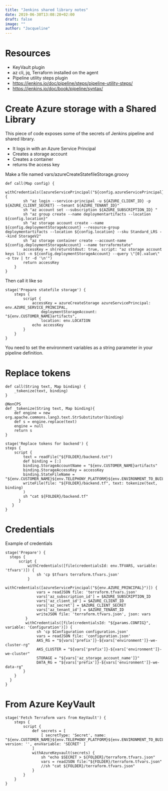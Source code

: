 ```yaml
---
title: "Jenkins shared library notes"
date: 2019-06-30T13:08:28+02:00
draft: false
image: ""
author: "Jacqueline"
---
```

# Resources

* KeyVault plugin
* az cli, jq, Terraform installed on the agent
* Pipeline utility steps plugin
* https://jenkins.io/doc/pipeline/steps/pipeline-utility-steps/
* https://jenkins.io/doc/book/pipeline/syntax/


# Create Azure storage with a Shared Library

This piece of code exposes some of the secrets of Jenkins pipeline and shared library.

* It logs in with an Azure Service Principal
* Creates a storage account
* Creates a container
* returns the access key

Make a file named vars/azureCreateStatefileStorage.groovy

```
def call(Map config) {
    withCredentials([azureServicePrincipal("${config.azureServicePrincipal}")]) {
        sh "az login --service-principal -u ${AZURE_CLIENT_ID} -p ${AZURE_CLIENT_SECRET} --tenant ${AZURE_TENANT_ID}"
        sh "az account set --subscription ${AZURE_SUBSCRIPTION_ID} "
        sh "az group create --name deploymentartifacts --location ${config.location}"
        sh "az storage account create --name ${config.deploymentStorageAccount} --resource-group deploymentartifacts --location ${config.location} --sku Standard_LRS --kind StorageV2"
        sh "az storage container create --account-name ${config.deploymentStorageAccount} --name terraformstate"
        accessKey = sh(returnStdout: true, script: "az storage account keys list -n ${config.deploymentStorageAccount} --query \"[0].value\" -o tsv | tr -d '\n'")
        return accessKey
    }   
}
```

Then call it like so

```
stage('Prepare statefile storage') {
    steps {
        script {
            accessKey = azureCreateStorage azureServicePrincipal: env.AZURE_SERVICE_PRINCIPAL,
                deploymentStorageAccount: "${env.CUSTOMER_NAME}artifacts",
                location: env.LOCATION
            echo accessKey
        }
    }
}
```

You need to set the environment variables as a string parameter in your pipeline definition.


# Replace tokens



```
def call(String text, Map binding) {
    _tokenize(text, binding)
}

@NonCPS
def _tokenize(String text, Map binding){
    def engine = new org.apache.commons.lang3.text.StrSubstitutor(binding)
    def s = engine.replace(text)
    engine = null
    return s
}
```

```
stage('Replace tokens for backend') {
steps {
    script {
        text = readFile("${FOLDER}/backend.txt")
        def binding = [:]
        binding.StorageAccountName = "${env.CUSTOMER_NAME}artifacts"                         
        binding.StorageAccessKey = accessKey
        binding.StateFileName = "${env.CUSTOMER_NAME}${env.TELEPHONY_PLATFORM}${env.ENVIRONMENT_TO_BUILD}artifacts"
        writeFile(file: "${FOLDER}/backend.tf", text: tokenize(text, binding)
        )
        sh "cat ${FOLDER}/backend.tf"  
      }
   }
}
```


# Credentials

Example of credentials

```
stage('Prepare') {
  steps {
      script {
          withCredentials([file(credentialsId: env.TFVARS, variable: 'tfvars')]) {
              sh 'cp $tfvars terraform.tfvars.json'
          }
          withCredentials([azureServicePrincipal("${env.AZURE_PRINCIPAL}")]) {
              vars = readJSON file: 'terraform.tfvars.json'
              vars['az_subscription_id'] = $AZURE_SUBSCRIPTION_ID
              vars['az_client_id'] = $AZURE_CLIENT_ID
              vars['az_secret'] = $AZURE_CLIENT_SECRET
              vars['az_tenant_id'] = $AZURE_TENANT_ID
              writeJSON file: 'terraform.tfvars.json', json: vars
         }
         withCredentials([file(credentialsId: "${params.CONFIG}", variable: 'Configuration')]) {
              sh 'cp $Configuration configuration.json'
              vars = readJSON file: 'configuration.json'
              AKS_RG = "${vars['prefix']}-${vars['environment']}-we-cluster-rg"
              AKS_CLUSTER = "${vars['prefix']}-${vars['environment']}-we-cluster"
              STORAGE = "${vars['az_storage_account_name']}"
              DATA_RG = "${vars['prefix']}-${vars['environment']}-we-data-rg"
        }
    }
  }
}
```

# From Azure KeyVault

```
stage('Fetch Terraform vars from KeyVault') {
    steps {
        script {
            def secrets = [
                [ secretType: 'Secret', name: "${env.CUSTOMER_NAME}${env.TELEPHONY_PLATFORM}${env.ENVIRONMENT_TO_BUILD}secret", version: '', envVariable: 'SECRET' ]
            ]
            withAzureKeyvault(secrets) {
                sh "echo $SECRET > ${FOLDER}/terraform.tfvars.json"
                vars = readJSON file:"${FOLDER}/terraform.tfvars.json"
                //sh "cat ${FOLDER}/terraform.tfvars.json"
            }
        }
    }
}
```
